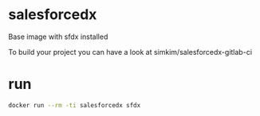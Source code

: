 # salesforcedx
Base image with sfdx installed

To build your project you can have a look at simkim/salesforcedx-gitlab-ci

# run

```bash
docker run --rm -ti salesforcedx sfdx
```
